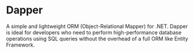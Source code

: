 # Dapper
A simple and lightweight ORM (Object-Relational Mapper) for .NET. Dapper is ideal for developers who need to perform high-performance database operations using SQL queries without the overhead of a full ORM like Entity Framework.
